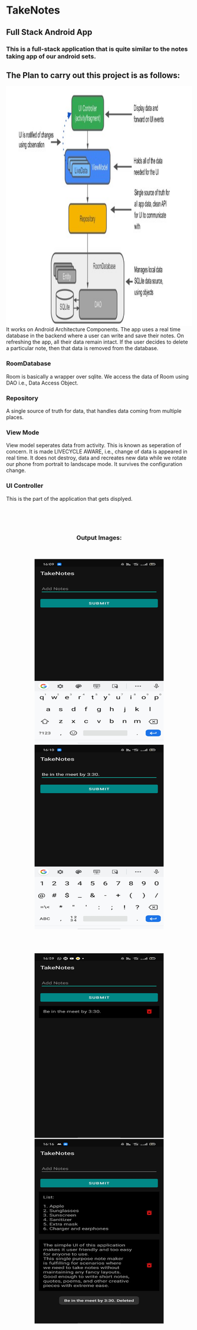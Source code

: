 # TakeNotes
## Full Stack Android App

### This is a full-stack application that is quite similar to the notes taking app of our android sets.

## The Plan to carry out this project is as follows:

<img src="img/n1.jpg" align="left" height="650" width="550"> 

It works on Android Architecture Components. The app uses a real time database in the backend where a user can write and save their notes. On refreshing the app, all their data remain intact. If the user decides to delete a particular note, then that data is removed from the database.

### RoomDatabase
   Room is basically a wrapper over sqlite. We access the data of Room using DAO    i.e., Data Access Object.

### Repository
   A single source of truth for data, that handles data coming from multiple places.

### View Mode
   View model seperates data from activity. This is known as seperation of concern.
   It is made LIVECYCLE AWARE, i.e., change of data is appeared in real time.
   It does not destroy, data and recreates new data while we rotate our phone from    portrait to landscape mode.
   It survives the configuration change.

### UI Controller
  This is the part of the application that gets displyed.
   
   
<br><br><br>
<h3 align="center">Output Images:</h3>
<br>
<p align="center"><img src="img/2.jpeg"  height="500" width="350"> <img src="img/3.jpeg" height="500" width="350"></p>
<br><br>
<p align="center"><img src="img/1.jpeg"  height="500" width="350"> <img src="img/4.jpeg" height="500" width="350"> </p>
